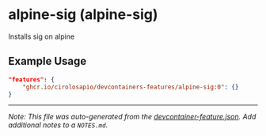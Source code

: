 
# alpine-sig (alpine-sig)

Installs sig on alpine

## Example Usage

```json
"features": {
    "ghcr.io/cirolosapio/devcontainers-features/alpine-sig:0": {}
}
```





---

_Note: This file was auto-generated from the [devcontainer-feature.json](https://github.com/cirolosapio/devcontainers-features/blob/main/src/alpine-sig/devcontainer-feature.json).  Add additional notes to a `NOTES.md`._
